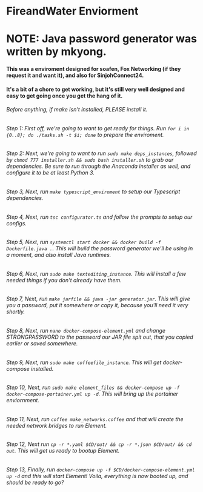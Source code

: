 # FireandWater Enviorment
# NOTE: Java password generator was written by mkyong.

#### This was a enviroment designed for soafen, Fox Networking (if they request it and want it), and also for SinjohConnect24.

#### It's a bit of a chore to get working, but it's still very well designed and easy to get going once you get the hang of it.

###### Before anything, if make isn't installed, PLEASE install it.
###### Step 1: First off, we're going to want to get ready for things. Run ``for i in {0..8}; do ./tasks.sh -t $i; done`` to prepare the enviroment.
###### Step 2: Next, we're going to want to run ``sudo make deps_instances``, followed by ``chmod 777 installer.sh && sudo bash installer.sh`` to grab our dependencies. Be sure to run through the Anaconda installer as well, and configure it to be at least Python 3.
###### Step 3, Next, run ``make typescript_enviroment`` to setup our Typescript dependencies.
###### Step 4, Next, run ``tsc configurator.ts`` and follow the prompts to setup our configs.
###### Step 5, Next, run ``systemctl start docker && docker build -f Dockerfile.java .``. This will build the password generator we'll be using in a moment, and also install Java runtimes.
###### Step 6, Next, run ``sudo make textediting_instance``. This will install a few needed things if you don't already have them.
###### Step 7, Next, run ``make jarfile && java -jar generator.jar``. This will give you a password, put it somewhere or copy it, because you'll need it very shortly.
###### Step 8, Next, run ``nano docker-compose-element.yml`` and change STRONGPASSWORD to the password our JAR file spit out, that you copied earlier or saved somewhere.
###### Step 9, Next, run ``sudo make coffeefile_instance``. This will get docker-compose installed.
###### Step 10, Next, run ``sudo make element_files && docker-compose up -f docker-compose-portainer.yml up -d``. This will bring up the portainer enviornment.
###### Step 11, Next, run ``coffee make_networks.coffee`` and that will create the needed network bridges to run Element.
###### Step 12, Next run ``cp -r *.yaml $CD/out/ && cp -r *.json $CD/out/ && cd out``. This will get us ready to bootup Element.
###### Step 13, Finally, run ``docker-compose up -f $CD/docker-compose-element.yml up -d`` and this will start Element! Voila, everything is now booted up, and should be ready to go?
